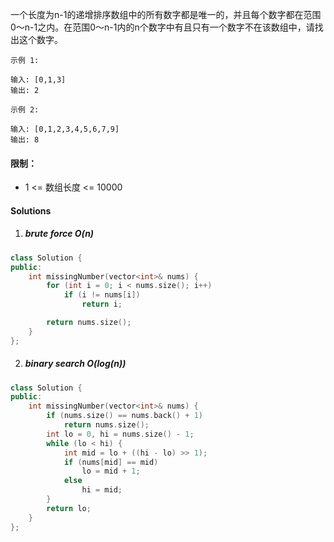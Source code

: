 一个长度为n-1的递增排序数组中的所有数字都是唯一的，并且每个数字都在范围0～n-1之内。在范围0～n-1内的n个数字中有且只有一个数字不在该数组中，请找出这个数字。

 

```
示例 1:

输入: [0,1,3]
输出: 2

示例 2:

输入: [0,1,2,3,4,5,6,7,9]
输出: 8
```

 

#### 限制：

- 1 <= 数组长度 <= 10000


#### Solutions

1. ##### brute force O(n)

```c++
class Solution {
public:
    int missingNumber(vector<int>& nums) {
        for (int i = 0; i < nums.size(); i++)
            if (i != nums[i])
                return i;

        return nums.size();
    }
};
```


2. ##### binary search O(log(n))

```c++
class Solution {
public:
    int missingNumber(vector<int>& nums) {
        if (nums.size() == nums.back() + 1)
            return nums.size();
        int lo = 0, hi = nums.size() - 1;
        while (lo < hi) {
            int mid = lo + ((hi - lo) >> 1);
            if (nums[mid] == mid)
                lo = mid + 1;
            else
                hi = mid;
        }
        return lo;
    }
};
```